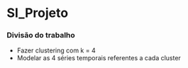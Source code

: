 # SI_Projeto

### Divisão do trabalho

- Fazer clustering com k = 4
- Modelar as 4 séries temporais referentes a cada cluster
